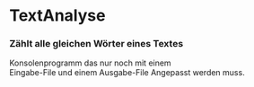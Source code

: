 # TextAnalyse

### Zählt alle gleichen Wörter eines Textes

Konsolenprogramm das nur noch mit einem  
Eingabe-File und einem Ausgabe-File Angepasst werden muss.

